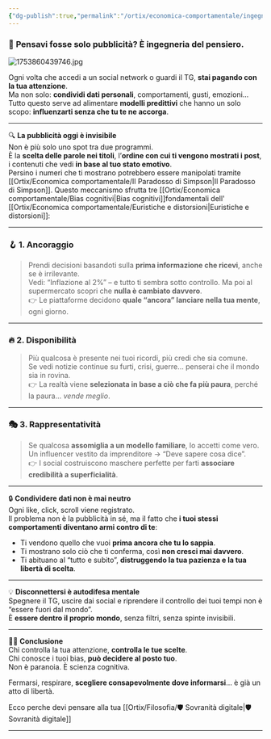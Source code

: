 ```yaml
---
{"dg-publish":true,"permalink":"/ortix/economica-comportamentale/ingegneria-del-pensiero/","title":"🧠 Perché disconnettersi conviene davvero","tags":["privacy","economia comportamentale","attenzione","manipolazione","psicologia","bias cognitivi"]}
---
```



### 🧠 **Pensavi fosse solo pubblicità? È ingegneria del pensiero.**  

![1753860439746.jpg](/img/user/1753860439746.jpg)

Ogni volta che accedi a un social network o guardi il TG, **stai pagando con la tua attenzione**.  
Ma non solo: **condividi dati personali**, comportamenti, gusti, emozioni...  
Tutto questo serve ad alimentare **modelli predittivi** che hanno un solo scopo: **influenzarti senza che tu te ne accorga**.

---

🔍 **La pubblicità oggi è invisibile**  
Non è più solo uno spot tra due programmi.  
È la **scelta delle parole nei titoli**, l’**ordine con cui ti vengono mostrati i post**, i contenuti che vedi **in base al tuo stato emotivo**.  
Persino i numeri che ti mostrano potrebbero essere manipolati tramite [[Ortix/Economica comportamentale/Il Paradosso di Simpson\|Il Paradosso di Simpson]].
Questo meccanismo sfrutta tre [[Ortix/Economica comportamentale/Bias cognitivi\|Bias cognitivi]]fondamentali dell' [[Ortix/Economica comportamentale/Euristiche e distorsioni\|Euristiche e distorsioni]]:

---

### 🪝 1. Ancoraggio  
> Prendi decisioni basandoti sulla **prima informazione che ricevi**, anche se è irrilevante.  
Vedi: “Inflazione al 2%” – e tutto ti sembra sotto controllo. Ma poi al supermercato scopri che **nulla è cambiato davvero**.  
👉 Le piattaforme decidono **quale “ancora” lanciare nella tua mente**, ogni giorno.

---

### 🔥 2. Disponibilità  
> Più qualcosa è presente nei tuoi ricordi, più credi che sia comune.  
Se vedi notizie continue su furti, crisi, guerre… penserai che il mondo sia in rovina.  
👉 La realtà viene **selezionata in base a ciò che fa più paura**, perché la paura... *vende meglio*.

---

### 🎭 3. Rappresentatività  
> Se qualcosa **assomiglia a un modello familiare**, lo accetti come vero.  
Un influencer vestito da imprenditore → “Deve sapere cosa dice”.  
👉 I social costruiscono maschere perfette per farti **associare credibilità a superficialità**.

---

🔒 **Condividere dati non è mai neutro**  
Ogni like, click, scroll viene registrato.  
Il problema non è la pubblicità in sé, ma il fatto che **i tuoi stessi comportamenti diventano armi contro di te**:  
- Ti vendono quello che vuoi **prima ancora che tu lo sappia**.  
- Ti mostrano solo ciò che ti conferma, così **non cresci mai davvero**.  
- Ti abituano al “tutto e subito”, **distruggendo la tua pazienza e la tua libertà di scelta**.

---

💡 **Disconnettersi è autodifesa mentale**  
Spegnere il TG, uscire dai social e riprendere il controllo dei tuoi tempi non è “essere fuori dal mondo”.  
È **essere dentro il proprio mondo**, senza filtri, senza spinte invisibili.

---

🧘‍♂️ **Conclusione**  
Chi controlla la tua attenzione, **controlla le tue scelte**.  
Chi conosce i tuoi bias, **può decidere al posto tuo**.  
Non è paranoia. È scienza cognitiva.

Fermarsi, respirare, **scegliere consapevolmente dove informarsi**… è già un atto di libertà.

Ecco perche devi pensare alla tua [[Ortix/Filosofia/🛡️ Sovranità digitale\|🛡️ Sovranità digitale]]

---
